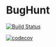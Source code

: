 # BugHunt
[![Build Status](https://app.travis-ci.com/Prananditha52/BugHunt.svg?branch=master)](https://app.travis-ci.com/Prananditha52/BugHunt)


[![codecov](https://codecov.io/gh/Prananditha52/BugHunt/branch/master/graph/badge.svg?token=8L7MJHEJ4H)](https://codecov.io/gh/Prananditha52/BugHunt)
